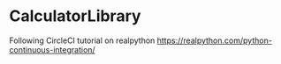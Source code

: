 # CalculatorLibrary
Following CircleCI tutorial on realpython https://realpython.com/python-continuous-integration/
